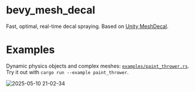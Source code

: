 # bevy_mesh_decal

Fast, optimal, real-time decal spraying. Based on [Unity MeshDecal](https://github.com/Fewes/MeshDecal).

# Examples

Dynamic physics objects and complex meshes: [`examples/paint_thrower.rs`](./examples/paint_thrower.rs). Try 
it out with `cargo run --example paint_thrower`.

![2025-05-10 21-02-34](https://github.com/user-attachments/assets/9bd3dbb2-a576-4a11-bf82-51dd8d9cde51)
